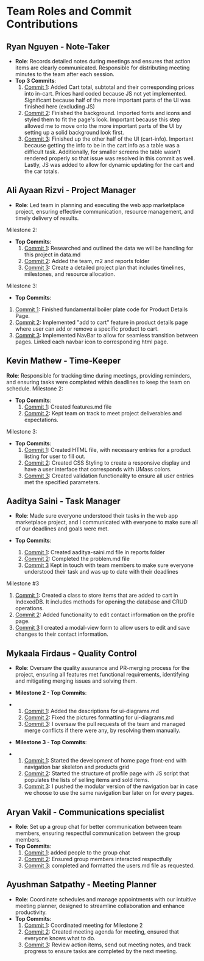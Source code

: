# Team Roles and Commit Contributions

## Ryan Nguyen - Note-Taker
- **Role**: Records detailed notes during meetings and ensures that action items are clearly communicated. Responsible for distributing meeting minutes to the team after each session.
- **Top 3 Commits**:
  1. [Commit 1](https://github.com/mykaala/umassmarketplace/commit/4f7f16487c4f883c5b9647daf124cb1cae72a8d4): Added Cart total, subtotal and their corresponding prices into in-cart. Prices hard coded because JS not yet implemented. Significant because half of the more important parts of the UI was finished here (excluding JS)
  2. [Commit 2](https://github.com/mykaala/umassmarketplace/commit/f37a8625dd91991b8a34af30a121958dc03e86cf): Finished the background. Imported fonts and icons and styled them to fit the page's look. Important because this step allowed me to move onto the more important parts of the UI by setting up a solid background look first.
  3. [Commit 3](https://github.com/mykaala/umassmarketplace/commit/0b19ad19227444352f1b803525d4202270ffe318): Finished up the other half of the UI (cart-info). Important because getting the info to be in the cart info as a table was a difficult task. Additionally, for smaller screens the table wasn't rendered properly so that issue was resolved in this commit as well. Lastly, JS was added to allow for dynamic updating for the cart and the car totals.

## Ali Ayaan Rizvi - Project Manager 
- **Role**: Led team in planning and executing the web app marketplace project, ensuring effective communication, resource management, and timely delivery of results.

Milestone 2: 
- **Top Commits**:
  1. [Commit 1](https://github.com/mykaala/umassmarketplace/commit/9df00529270a0f68643fb57772e7da5f6e5c2ff8): Researched and outlined the data we will be handling for this project in data.md
  2. [Commit 2](https://github.com/mykaala/umassmarketplace/commit/5ba893c25624cde15948e3d0c421550d480d25b7): Added the team, m2 and reports folder
  3. [Commit 3](https://github.com/mykaala/umassmarketplace/commit/32b9f2995a8beab155021401dcaefde67d4b09e8): Create a detailed project plan that includes timelines, milestones, and resource allocation.

Milestone 3:
- **Top Commits**:
1. [Commit 1](https://github.com/mykaala/umassmarketplace/commit/9b0890e6df6e114c718f028e94f17d5ae53f3fb7): Finished fundamental boiler plate code for Product Details Page.
  2. [Commit 2](https://github.com/mykaala/umassmarketplace/commit/740b831320a4c4bfc8180c3ae96711953c3e34fa): Implemented "add to cart" feature in product details page where user can add or remove a specific product to cart.
  3. [Commit 3](https://github.com/mykaala/umassmarketplace/commit/e3f088211d23d22641aa30e43e1370c7c44b0603): Implemented NavBar to allow for seamless transition between pages. Linked each navbar icon to corresponding html page.

 

## Kevin Mathew - Time-Keeper 
**Role**: Responsible for tracking time during meetings, providing reminders, and ensuring tasks were completed within deadlines to keep the team on schedule.
Milestone 2:
- **Top Commits**:
  1. [Commit 1](https://github.com/mykaala/umassmarketplace/commit/eb1dbc4ffca9afb8d868643e3e7daf2d4afa66dc): Created features.md file
  2. [Commit 2](https://github.com/mykaala/umassmarketplace/commit/1a455d73c6f66ebb94fedd65b85fb663e2c72c4f): Kept team on track to meet project deliverables and expectations.

Milestone 3:
- **Top Commits**:
  1. [Commit 1](https://github.com/mykaala/umassmarketplace/commit/ce521d9beb025b3083e6e82e3b4a935e21624133): Created HTML file, with necessary entries for a product listing for user to fill out.
  2. [Commit 2](https://github.com/mykaala/umassmarketplace/commit/d8529cff2e2dfaf382e0521970c596b61a4cda06): Created CSS Styling to create a responsive display and have a user interface that corresponds with UMass colors.
  3. [Commit 3](https://github.com/mykaala/umassmarketplace/commit/a678731869c65af96cdc62809f7c8ad0e14dd57f): Created validation functionality to ensure all user entries met the specified parameters.



## Aaditya Saini - Task Manager
- **Role**: Made sure everyone understood their tasks in the web app marketplace project, and I communicated with everyone to make sure all of our deadlines and goals were met.

- **Top Commits**:
  1. [Commit 1](https://github.com/mykaala/umassmarketplace/commit/9fab028b26897a08fa99e3277da952bdcac6601f): Created aaditya-saini.md file in reports folder
  2. [Commit 2](https://github.com/mykaala/umassmarketplace/commit/5fabc9bba35028223b86ab01c5943dee648b260e): Completed the problem.md file
  3. [Commit 3](https://github.com/mykaala/umassmarketplace/commit/96c9b54599268e0a07675eb5ba5f26967c62a66e#diff-8d341108ea94cc7c4d7a9b569444055a7f2ddfc73646fa2d2b48e28d2f8ae2b1R32) Kept in touch with team members to make sure everyone understood their task and was up to date with their deadlines
 
Milestone #3
1. [Commit 1](https://github.com/mykaala/umassmarketplace/commit/c81526d70212df8cdb06892e615ae86dcf72db62): Created a class to store items that are added to cart in IndexedDB. It includes methods for opening the database and CRUD operations.
2. [Commit 2](https://github.com/mykaala/umassmarketplace/commit/a199a3d391f0d6098bb6fe22d791f62ebda04208): Added functionality to edit contact information on the profile page. 
3. [Commit 3](https://github.com/mykaala/umassmarketplace/commit/08712ca958c12f84a059e04ce102faaf10da8069) I created a modal-view form to allow users to edit and save changes to their contact information.


## Mykaala Firdaus - Quality Control
- **Role**: Oversaw the quality assurance and PR-merging process for the project, ensuring all features met functional requirements, identifying and mitigating merging issues and solving them.
- **Milestone 2 - Top Commits**:
- 1. [Commit 1](https://github.com/mykaala/umassmarketplace/commit/e17bc11fdb9ef4d24fb3b20863cfdf21b327cb1f): Added the descriptions for ui-diagrams.md
  2. [Commit 2](https://github.com/mykaala/umassmarketplace/commit/c78ee7d30c951eceba3cfd964279d88b523ad793): Fixed the pictures formatting for ui-diagrams.md
  3. [Commit 3](https://github.com/mykaala/umassmarketplace/commit/ad9e6ab6d925bc4314bc671b64cf15b8bf5187ea): I oversaw the pull requests of the team and managed merge conflicts if there were any, by resolving them manually.

- **Milestone 3 - Top Commits**:
- 1. [Commit 1](https://github.com/mykaala/umassmarketplace/commit/a626c4129b1a1c6bca09fa5248b844b815580a6d): Started the development of home page front-end with navigation bar skeleton and products grid
  2. [Commit 2](https://github.com/mykaala/umassmarketplace/commit/82a63d23c3a9e9eb76f3f22b85e3ca66d81af6b0): Started the structure of profile page with JS script that populates the lists of selling items and sold items.
  3. [Commit 3](https://github.com/mykaala/umassmarketplace/commit/febe70c4202fbbd66d18c47700ec4f802abd31be): I pushed the modular version of the navigation bar in case we choose to use the same navigation bar later on for every pages.

## Aryan Vakil - Communications specialist
- **Role**: Set up a group chat for better communication between team members, ensuring respectful communication between the group members.
- **Top Commits**:
  1. [Commit 1](https://github.com/mykaala/umassmarketplace/commit/fd32d617ed9ae847ba22e09cd0836e0c0ef91d0d): added people to the group chat
  2. [Commit 2](https://github.com/mykaala/umassmarketplace/commit/f47c5b089965d4f9683e72ed71a7b463482a1be6): Ensured group members interacted respectfully
  3. [Commit 3](https://github.com/mykaala/umassmarketplace/commit/688b0a09ad8ae5ff65dbb55885b9957b86251dfa): completed and formatted the users.md file as requested.

## Ayushman Satpathy - Meeting Planner
- **Role**: Coordinate schedules and manage appointments with our intuitive meeting planner, designed to streamline collaboration and enhance productivity.
- **Top Commits**:
  1. [Commit 1](https://github.com/mykaala/umassmarketplace/commit/43b3efddc172349bc985968ca74f5df35ea880bf): Coordinated meeting for Milestone 2
  2. [Commit 2](https://github.com/mykaala/umassmarketplace/commit/5581ea3acda1b916e2d779f89dbd462449346948): Created meeting agenda for meeting, ensured that everyone knows what to do.
  3. [Commit 3](https://github.com/mykaala/umassmarketplace/commit/5927d60cb8e3b600df9c68df8d373f5f0ee7184b): Review action items, send out meeting notes, and track progress to ensure tasks are completed by the next meeting.

